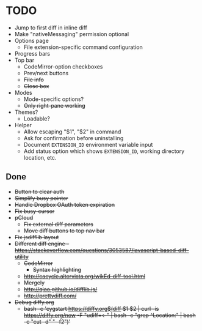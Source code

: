 
# TODO

- Jump to first diff in inline diff
- Make "nativeMessaging" permission optional
- Options page
    - File extension-specific command configuration
- Progress bars
- Top bar
    - CodeMirror-option checkboxes
    - Prev/next buttons
    - ~~File info~~
    - ~~Close box~~
- Modes
    - Mode-specific options?
    - ~~Only right-pane working~~
- Themes?
    - Loadable?
- Helper
    - Allow escaping "$1", "$2" in command
    - Ask for confirmation before uninstalling
    - Document `EXTENSION_ID` environment variable input
    - Add status option which shows `EXTENSION_ID`, working directory location, etc.


## Done

- ~~Button to clear auth~~
- ~~Simplify busy pointer~~
- ~~Handle Dropbox OAuth token expiration~~
- ~~Fix busy-cursor~~
- ~~pCloud~~
    - ~~Fix external diff parameters~~
    - ~~Move diff buttons to top nav bar~~
- ~~Fix jsdifflib layout~~
- ~~Different diff engine - https://stackoverflow.com/questions/3053587/javascript-based-diff-utility~~
    - ~~CodeMirror~~
        - ~~Syntax highlighting~~
    - ~~http://cacycle.altervista.org/wikEd-diff-tool.html~~
    - ~~Mergely~~
    - ~~http://qiao.github.io/difflib.js/~~
    - ~~http://prettydiff.com/~~
- ~~Debug diffy.org~~
    - ~~bash -c 'cygstart https://diffy.org$(diff $1 $2 | curl -is https://diffy.org/new -F "udiff=<-" | bash -c "grep ^Location:" | bash -c "cut -d\" \" -f2")'~~

